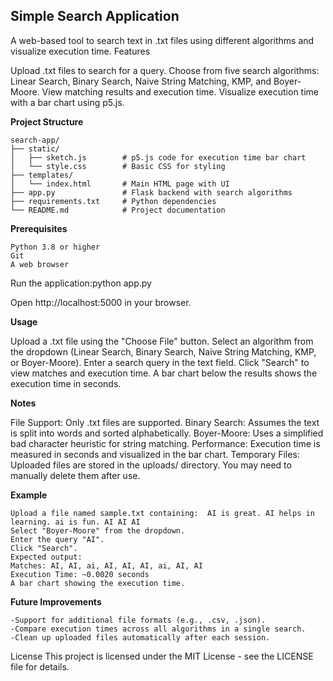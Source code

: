 ## Simple Search Application

A web-based tool to search text in .txt files using different algorithms and visualize execution time.
Features

Upload .txt files to search for a query.
Choose from five search algorithms: Linear Search, Binary Search, Naive String Matching, KMP, and Boyer-Moore.
View matching results and execution time.
Visualize execution time with a bar chart using p5.js.

**Project Structure**
```
search-app/
├── static/
│   ├── sketch.js        # p5.js code for execution time bar chart
│   └── style.css        # Basic CSS for styling
├── templates/
│   └── index.html       # Main HTML page with UI
├── app.py               # Flask backend with search algorithms
├── requirements.txt     # Python dependencies
└── README.md            # Project documentation

```

**Prerequisites**
```
Python 3.8 or higher
Git
A web browser
```

Run the application:python app.py


Open http://localhost:5000 in your browser.


**Usage**

Upload a .txt file using the "Choose File" button.
Select an algorithm from the dropdown (Linear Search, Binary Search, Naive String Matching, KMP, or Boyer-Moore).
Enter a search query in the text field.
Click "Search" to view matches and execution time.
A bar chart below the results shows the execution time in seconds.

**Notes**

File Support: Only .txt files are supported.
Binary Search: Assumes the text is split into words and sorted alphabetically.
Boyer-Moore: Uses a simplified bad character heuristic for string matching.
Performance: Execution time is measured in seconds and visualized in the bar chart.
Temporary Files: Uploaded files are stored in the uploads/ directory. You may need to manually delete them after use.

**Example**

```
Upload a file named sample.txt containing:  AI is great. AI helps in learning. ai is fun. AI AI AI
Select "Boyer-Moore" from the dropdown.
Enter the query "AI".
Click "Search".
Expected output:  
Matches: AI, AI, ai, AI, AI, AI, ai, AI, AI  
Execution Time: ~0.0020 seconds  
A bar chart showing the execution time.
```


**Future Improvements**
```
-Support for additional file formats (e.g., .csv, .json).
-Compare execution times across all algorithms in a single search.
-Clean up uploaded files automatically after each session.
```

License
This project is licensed under the MIT License - see the LICENSE file for details.
